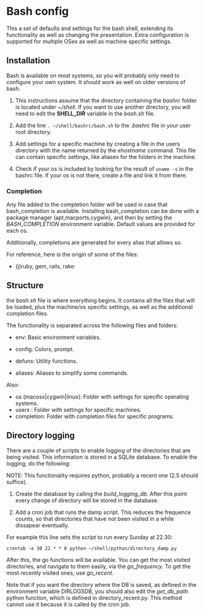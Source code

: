 # Bash config

This a set of defaults and settings for the bash shell, extending its
functionality as well as changing the presentation. Extra
configuration is supported for multiple OSes as well as machine
specific settings.

## Installation

Bash is available on most systems, so you will probably only need to
configure your own system. It should work as well on older versions of
bash.

1. This instructions assume that the directory containing the _bashrc_
 folder is located under _~/shell_. If you want to use another
 directory, you will need to edit the __SHELL_DIR__ variable in the
 _bash.sh_ file.

2. Add the line `. ~/shell/bashrc/bash.sh` to the _.bashrc_ file in
your user root directory.

3. Add settings for a specific machine by creating a file in the users
directory with the name returned by the _ehostname_ command. This file
can contain specific settings, like aliases for the folders in the
machine.

4. Check if your os is included by looking for the result of `uname
-s` in the bashrc file. If your os is not there, create a file and
link it from there.

### Completion

Any file added to the completion folder will be used in case that
bash\_completion is available. Installing bash\_completion can be done
with a package manager (apt,macports,cygwin), and then by setting the
_BASH\_COMPLETION_ environment variable. Default values are provided
for each os.

Additionally, completions are generated for every alias that allows
so.

For reference, here is the origin of some of the files:

- (j)ruby, gem, rails, rake:
  [](https://github.com/mernen/completion-ruby)

## Structure

the _bash.sh_ file is where everything begins. It contains all the files
that will be loaded, plus the machine/os specific settings, as well as
the additional completion files.

The functionality is separated across the following files and folders:

* env: Basic environment variables.

* config: Colors, prompt.

* defuns: Utility functions.

* aliases: Aliases to simplify some commands.

Also:

* os (macosx|cygwin|linux): Folder with settings for specific operating systems.
* users : Folder with settings for specific machines.
* completion: Folder with completion files for specific programs.

## Directory logging

There are a couple of scripts to enable logging of the directories
that are being visited. This information is stored in a SQLite
database. To enable the logging, do the following:

NOTE: This functionality requires python, probably a recent one (2.5
should suffice).

1. Create the database by calling the *build_logging_db*. After this
point every change of directory will be stored in the database.

2. Add a cron job that runs the damp script. This reduces the
frequence counts, so that directories that have not been visited in a
while dissapear eventually.

For example this line sets the script to run every Sunday at 22.30:

`crontab -e 30 22 * * 0 python ~/shell/python/directory_damp.py`

After this, the go functions will be available. You can get the most
visited directories, and navigate to them easily, via the
*go_frequency*. To get the most recently visited ones, use *go_recent*.

Note that if you want the directory where the DB is saved, as defined
in the environment variable DIRLOGSDB, you should also edit the
*get_db_path* python function, which is defined in
directory_recent.py. This method cannot use it because it is called by
the cron job.

